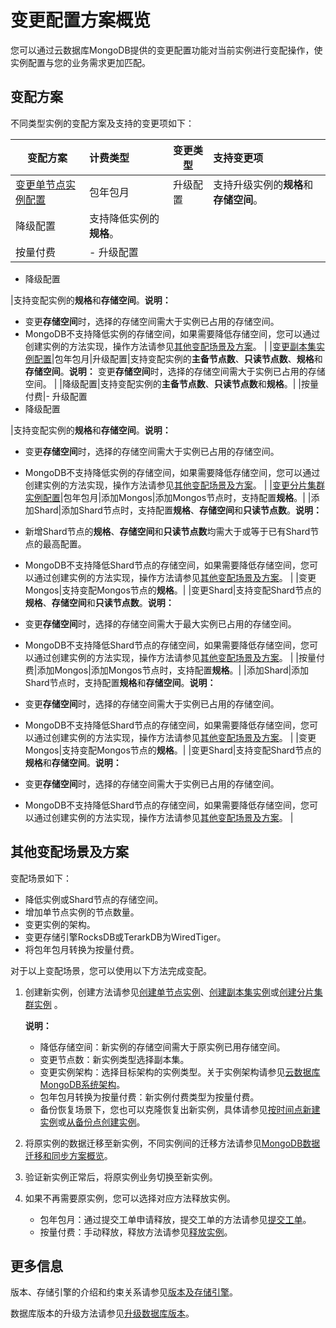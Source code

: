 # 变更配置方案概览

您可以通过云数据库MongoDB提供的变更配置功能对当前实例进行变配操作，使实例配置与您的业务需求更加匹配。

## 变配方案

不同类型实例的变配方案及支持的变更项如下：

|变配方案|计费类型|变更类型|支持变更项|
|----|:---|----|:----|
|[变更单节点实例配置](/intl.zh-CN/用户指南/实例管理/变更实例配置/变更单节点实例配置.md)|包年包月|升级配置|支持升级实例的**规格**和**存储空间**。|
|降级配置|支持降低实例的**规格**。|
|按量付费|-   升级配置
-   降级配置

|支持变配实例的**规格**和**存储空间**。**说明：**

-   变更**存储空间**时，选择的存储空间需大于实例已占用的存储空间。
-   MongoDB不支持降低实例的存储空间，如果需要降低存储空间，您可以通过创建实例的方法实现，操作方法请参见[其他变配场景及方案](/intl.zh-CN/用户指南/实例管理/变更实例配置/变更配置方案概览.md)。 |
|[变更副本集实例配置](/intl.zh-CN/用户指南/实例管理/变更实例配置/变更副本集实例配置.md)|包年包月|升级配置|支持变配实例的**主备节点数**、**只读节点数**、**规格**和**存储空间**。**说明：** 变更**存储空间**时，选择的存储空间需大于实例已占用的存储空间。 |
|降级配置|支持变配实例的**主备节点数**、**只读节点数**和**规格**。|
|按量付费|-   升级配置
-   降级配置

|支持变配实例的**规格**和**存储空间**。**说明：**

-   变更**存储空间**时，选择的存储空间需大于实例已占用的存储空间。
-   MongoDB不支持降低实例的存储空间，如果需要降低存储空间，您可以通过创建实例的方法实现，操作方法请参见[其他变配场景及方案](/intl.zh-CN/用户指南/实例管理/变更实例配置/变更配置方案概览.md)。 |
|[变更分片集群实例配置](/intl.zh-CN/用户指南/实例管理/变更实例配置/变更分片集群实例配置.md)|包年包月|添加Mongos|添加Mongos节点时，支持配置**规格**。|
|添加Shard|添加Shard节点时，支持配置**规格**、**存储空间**和**只读节点数**。**说明：**

-   新增Shard节点的**规格**、**存储空间**和**只读节点数**均需大于或等于已有Shard节点的最高配置。
-   MongoDB不支持降低Shard节点的存储空间，如果需要降低存储空间，您可以通过创建实例的方法实现，操作方法请参见[其他变配场景及方案](/intl.zh-CN/用户指南/实例管理/变更实例配置/变更配置方案概览.md)。 |
|变更Mongos|支持变配Mongos节点的**规格**。|
|变更Shard|支持变配Shard节点的**规格**、**存储空间**和**只读节点数**。**说明：**

-   变更**存储空间**时，选择的存储空间需大于最大实例已占用的存储空间。
-   MongoDB不支持降低Shard节点的存储空间，如果需要降低存储空间，您可以通过创建实例的方法实现，操作方法请参见[其他变配场景及方案](/intl.zh-CN/用户指南/实例管理/变更实例配置/变更配置方案概览.md)。 |
|按量付费|添加Mongos|添加Mongos节点时，支持配置**规格**。|
|添加Shard|添加Shard节点时，支持配置**规格**和**存储空间**。**说明：**

-   变更**存储空间**时，选择的存储空间需大于实例已占用的存储空间。
-   MongoDB不支持降低Shard节点的存储空间，如果需要降低存储空间，您可以通过创建实例的方法实现，操作方法请参见[其他变配场景及方案](/intl.zh-CN/用户指南/实例管理/变更实例配置/变更配置方案概览.md)。 |
|变更Mongos|支持变配Mongos节点的**规格**。|
|变更Shard|支持变配Shard节点的**规格**和**存储空间**。**说明：**

-   变更**存储空间**时，选择的存储空间需大于实例已占用的存储空间。
-   MongoDB不支持降低Shard节点的存储空间，如果需要降低存储空间，您可以通过创建实例的方法实现，操作方法请参见[其他变配场景及方案](/intl.zh-CN/用户指南/实例管理/变更实例配置/变更配置方案概览.md)。 |

## 其他变配场景及方案

变配场景如下：

-   降低实例或Shard节点的存储空间。
-   增加单节点实例的节点数量。
-   变更实例的架构。
-   变更存储引擎RocksDB或TerarkDB为WiredTiger。
-   将包年包月转换为按量付费。

对于以上变配场景，您可以使用以下方法完成变配。

1.  创建新实例，创建方法请参见[创建单节点实例](/intl.zh-CN/快速入门/创建实例/创建单节点实例.md)、[创建副本集实例](/intl.zh-CN/快速入门/创建实例/创建副本集实例.md)或[创建分片集群实例](/intl.zh-CN/快速入门/创建实例/创建分片集群实例.md) 。

    **说明：**

    -   降低存储空间：新实例的存储空间需大于原实例已用存储空间。
    -   变更节点数：新实例类型选择副本集。
    -   变更实例架构：选择目标架构的实例类型。关于实例架构请参见[云数据库MongoDB系统架构](/intl.zh-CN/产品简介/系统架构/云数据库MongoDB系统架构.md)。
    -   包年包月转换为按量付费：新实例付费类型为按量付费。
    -   备份恢复场景下，您也可以克隆恢复出新实例，具体请参见[按时间点新建实例](/intl.zh-CN/用户指南/数据恢复/按时间点新建实例.md)或[从备份点创建实例](/intl.zh-CN/用户指南/数据恢复/从备份点创建实例.md)。
2.  将原实例的数据迁移至新实例，不同实例间的迁移方法请参见[MongoDB数据迁移和同步方案概览](/intl.zh-CN/用户指南/数据迁移和同步/MongoDB数据迁移和同步方案概览.md)。
3.  验证新实例正常后，将原实例业务切换至新实例。
4.  如果不再需要原实例，您可以选择对应方法释放实例。
    -   包年包月：通过提交工单申请释放，提交工单的方法请参见[提交工单](https://workorder-intl.console.aliyun.com/console.htm#/ticket/createIndex)。
    -   按量付费：手动释放，释放方法请参见[释放实例](/intl.zh-CN/用户指南/实例管理/释放实例或节点.md)。

## 更多信息

版本、存储引擎的介绍和约束关系请参见[版本及存储引擎](/intl.zh-CN/产品简介/版本及存储引擎.md)。

数据库版本的升级方法请参见[升级数据库版本](/intl.zh-CN/用户指南/实例管理/数据库升级/升级数据库版本.md)。

